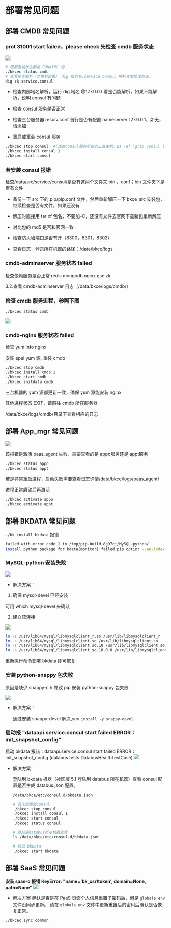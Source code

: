 # 部署常见问题

## 部署 CMDB 常见问题

### prot 31001 start failed，please check 先检查 cmdb 服务状态

![](../assets/cmdb-31001.png)

```bash
# 若服务装状态都是 RUNNING 则 
./bkcec status cmdb 
# 查看能否解析（非单机部署） dig 服务名.service.consul 解析异常处理方法：
dig zk.service.consul 
```

- 检查内部域名解析，运行 dig 域名 @127.0.0.1 看是否能解析，如果不能解析，说明 consul 有问题 
 
- 检查 consul 服务是否正常
 
- 检查三台服务器 resolv.conf  首行是否有配置 nameserver 127.0.0.1，如无，请添加
 
- 重启或重装 consul 服务
 
```bash
./bkcec stop consul  #(或在consul服务所在的三台主机，ps -ef |grep consul | awk '{print $2}'  |xargs kill -9)
./bkcec install consul 1
./bkcec start consul

```


### 若安装 consul 报错
 
检查/data/src/service/consul/是否有这两个文件夹 bin ，conf；bin 文件夹下是否有文件

- 备份一下 src 下的.pip/pip.conf 文件，然后重新解压一下 bkce_src 安装包，继续检查是否有文件，如果还没有
 
- 解压时直接用 tar xf 包名，不要加-C，还没有文件去官网下载新包重新解压
 
- 对比包的 md5 是否和官网一致
 
- 检查防火墙端口是否有开（8300，8301，8302）
 
- 查看日志，登录所在机器的路径：/data/bkce/logs

### cmdb-adminserver 服务状态 failed 

 检查依赖服务是否正常 redis mongodb nginx gse zk 
 
 3.2.查看 cmdb-adminserver 日志（/data/bkce/logs/cmdb/）
 

### 检查 cmdb 服务进程，参照下图
```bash
./bkcec status cmdb

```
![](../assets/cmdb-faq.png)



### cmdb-nginx 服务状态 failed 

检查 yum info nginx 
 
 安装 epel yum 源, 重装 cmdb

```bash
./bkcec stop cmdb 
./bkcec install cmdb 1 
./bkcec start cmdb 
./bkcec initdata cmdb

```

三台机器的 yum 源都更新一致，确保 yum 源能安装 nginx

其他进程状态 EXIT，请前往 cmdb 所在服务器

/data/bkce/logs/cmdb/目录下查看相应的日志



## 部署 App_mgr 常见问题

![](../assets/saas-faq.png)


该报错是激活 paas_agent 失败，需要查看的是 appo服务还是 appt服务

```bash
./bkcec status appo
./bkcec status appt 
```

若是异常重启进程，启动失败需要查看日志详情/data/bkce/logs/paas_agent/

进程正常启动后再激活

```bash
./bkcec activate appo
./bkcec activate appt
```

## 部署 BKDATA 常见问题

`./bk_install bkdata` 报错

```bash
failed with error code 1 in /tmp/pip-build-8g97ci/MySQL-python/
install python package for bdata(monitor) failed pip optin: --no-index --find-links=/data/src/bkdata/support-fileds/pkgs
```

### MySQL-python 安装失败

![](../assets/bkdata-faq1.png)

- 解决方案：

1. 确保 mysql-devel 已经安装

可用 which mysql-devel 来确认

2. 建立软连接

![](../assets/bkdata-faq2.png)

```bash
ln -s /usr/lib64/mysql/libmysqlclient_r.so /usr/lib/libmysqlclient_r
ln -s /usr/lib64/mysql/libmysqlclient.so /usr/lib/libmysqlclient.so
ln -s /usr/lib64/mysql/libmysqlclient.so.18 /usr/lib/libmysqlclient.so.18
ln -s /usr/lib64/mysql/libmysqlclient.so.18.0.0 /usr/lib/libmysqlclient.so.18.0.0
```


重新执行命令部署 bkdata 即可恢复

### 安装 python-snappy 包失败

原因是缺少 snappy-c.h 导致 pip 安装 python-snappy 包失败

![](../assets/bkdata-faq3.png)

- 解决方案：

    通过安装 snappy-devel 解决,`yum install -y snappy-devel `

### 启动报 "dataapi.service.consul start failed ERROR： init_snapshot_config"  

启动 bkdata 报错：dataapi.service.consul start failed ERROR： init_snapshot_config (databus.tests.DatabusHealthTestCase) 
![](../assets/bkdata-faq4.png)

- 解决方案

  登陆到 bkdata 机器（社区版 5.1 登陆到 databus 所在机器）查看 consul 配置是否生成 databus.json 配置。
    
    ```bash
    /data/bkce/etc/consul.d/bkdata.json 
  
    # 若无则重装consul
    ./bkcec stop consul
    ./bkcec install consul 1
    ./bkcec start consul
    ./bkcec status consul
  
    # 登陆到databus所在机器查看
    ls /data/bkce/etc/consul.d/bkdata.json
  
    # 启动 bkdata
    ./bkcec start bkdata
   ```

## 部署 SaaS 常见问题

**安装 saas-o 报错 KeyError: "name='bk_csrftoken', domain=None, path=None"**
![](../assets/saas-key.png)

- 解决方案
确认是否是在 PaaS 页面个人信息重置了密码后，但是 `globals.env` 文件没同步更新。 请在 `globals.env` 文件中更新重置后的密码后确认是否恢复正常。
```bash
./bkcec sync common
```




 
